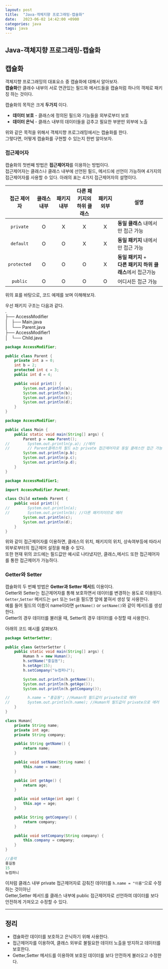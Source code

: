 ```yaml
---
layout: post
title:  "Java-객체지향 프로그래밍-캡슐화"
date:   2023-06-02 14:42:00 +0900
categories: java
tags: java
---
```


## Java-객체지향 프로그래밍-캡슐화

## 캡슐화

객체지향 프로그래밍의 대표요소 중 캡슐화에 대해서 알아보자.<br>
**캡슐화**란 클래수 내부의 서로 연관있는 필드와 메서드들을 캡슐처럼 하나의 객체로 패키징 하는 것이다.

캡슐화의 목적은 크게 **두가지** 이다.
* **데이터 보호** - 클래스에 정의된 필드와 기능들을 외부로부터 보호
* **데이터 은닉** - 클래스 내부의 데이터들을 감추고 필요한 부분만 외부에 노출

위와 같은 목적을 위해서 객체지향 프로그래밍에서는 캡슐화를 한다.<br>
그렇다면, 어떻게 캡슐화를 구현할 수 있는지 한번 알아보자.

### 접근제어자 ###
캡슐화의 첫번째 방법은 **접근제어자**를 이용하는 방법이다.<br>
접근제어자는 클래스나 클래스 내부에 선언된 필드, 메서드에 선언이 가능하며 4가지의 접근제어자를 사용할 수 있다.
아래의 표는 4가지 접근제어자의 설명이다.

|접근 제어자|클래스 내부|패키지 내부|다른 패키지의 <br>하위 클래스|패키지 외부|설명|
|:--------:|:--------:|:--------:|:-------------------:|:--------:|---|
|```private```|O|X|X|X|**동일 클래스** 내에서만 접근 가능|
|```default```|O|O|X|X|**동일 패키지** 내에서만 접근 가능|
|```protected```|O|O|O|X|**동일 패키지** + <br>**다른 패키지 하위 클래스**에서 접근가능|
|```public```|O|O|O|O|어디서든 접근 가능|

위의 표를 바탕으로, 코드 예제를 보며 이해해보자.

우선 패키지 구조는 다음과 같다.<br>
.<br>
├── AccessModifier<br>
│   ├── Main.java<br>
│   └── Parent.java<br>
├── AccessModifier1<br>
│   └── Child.java<br>

```java
package AccessModifier;

public class Parent {
    private int a = 0;
    int b = 2;
    protected int c = 3;
    public int d = 4;

    public void print() {
        System.out.println(a);
        System.out.println(b);
        System.out.println(c);
        System.out.println(d);
    }
}
```

```java
package AccessModifier;

public class Main {
    public static void main(String[] args) {
        Parent p = new Parent();
//        System.out.println(p.a); //에러
//        // Parent클래스의 필드 a는 private 접근제어자로 동일 클래스만 접근 가능
        System.out.println(p.b);
        System.out.println(p.c);
        System.out.println(p.d);
    }
}
```

```java
package AccessModifier1;

import AccessModifier.Parent;

class Child extends Parent {
    public void print(){
//        System.out.println(a);
//        System.out.println(b); //다른 패키지이므로 에러
        System.out.println(c);
        System.out.println(d);
    }
}
```

위와 같이 접근제어자를 이용하면, 클래스의 위치, 패키지의 위치, 상속여부등에 따라서 외부로부터의 접근제어 설정을 해줄 수 있다.<br>
또한 현재 위의 코드에는 필드값만 예시로 나타냈지만, 클래스,메서드 또한 접근제어자를 통한 접근제어가 가능하다.

### Getter와 Setter
캡슐화의 두 번째 방법은 **Getter과 Setter 메서드** 이용이다.<br>
Getter와 Setter는 접근제어자를 통해 보호하면서 데이터를 변경하는 용도로 이용된다.<br>
```Getter```,```Setter``` 메서드는 ```get``` 또는 ```Set```을 필드명 앞에 붙혀서 생성 및 사용한다.<br>
예를 들어 필드의 이름이 name이라면 ```getName()``` or ```setName()```와 같이 메서드를 생성한다.<br>
Getter의 경우 데이터를 불러올 때, Setter의 경우 데이터를 수정할 때 사용한다.

아래의 코드 예시를 살펴보자.

```java
package GetterSetter;

public class GetterSetter {
    public static void main(String[] args) {
        Human h = new Human();
        h.setName("홍길동");
        h.setAge(15);
        h.setCompany("뉴컴퍼니");

        System.out.println(h.getName());
        System.out.println(h.getAge());
        System.out.println(h.getCompany());

//        h.name = "홍길동"; //Human의 필드값이 private으로 에러
//        System.out.println(h.name); //Human의 필드값이 private으로 에러
    }
}

class Human{
    private String name;
    private int age;
    private String company;

    public String getName() {
        return name;
    }

    public void setName(String name) {
        this.name = name;
    }

    public int getAge() {
        return age;
    }

    public void setAge(int age) {
        this.age = age;
    }

    public String getCompany() {
        return company;
    }

    public void setCompany(String company) {
        this.company = company;
    }
}

//출력
홍길동
15
뉴컴퍼니
```

이처럼 클래스 내부 private 접근제어자로 감춰진 데이터를 ```h.name = "이름"```으로 수정하는 것이아닌 <br>
Getter,Setter 메서드를 클래스 내부에 public 접근제어자로 선언하여 데이터를 보다 안전하게 가져오고 수정할 수 있다.

---



## 정리

* 캡슐화란 데이터를 보호하고 은닉하기 위해 사용한다.
* 접근제어자를 이용하여, 클래스 외부로 불필요한 데이터 노출을 방지하고 데이터를 보호한다.
* Getter,Setter 메서드를 이용하여 보호된 데이터를 보다 안전하게 불러오고 수정한다.

